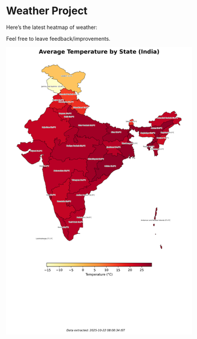 # Weather Project

Here’s the latest heatmap of weather:

Feel free to leave feedback/improvements.

![India Heatmap](docs/assets/india_heatmap.png?v=F841CC)

